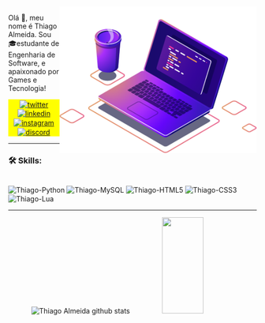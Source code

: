 <img src="https://github.com/ThiagoDCode/ThiagoDCode/blob/main/imagem/computer-illustration.png" alt="ilustração de um computador" min-width="400px" max-width="400px" width="400px" align="right">

<p align="left">
Olá 👋, meu nome é Thiago Almeida. Sou 🎓estudante de Engenharia de Software, e apaixonado por Games e Tecnologia!
</p>

<p align="center" style="background:yellow">
<a href="https://twitter.com/ThiagoDCode" target="_blank">
  <img align="center" src="https://img.shields.io/badge/-ThiagoDCode-05122A?style=flat&logo=twitter" alt="twitter"/>  
</a>
<a href="https://linkedin.com/in/thiago-almeida-dcode" target="_blank">
  <img align="center" src="https://img.shields.io/badge/-Thiago Almeida-05122A?style=flat&logo=linkedin" alt="linkedin"/>
</a>
<a href="https://instagram.com/lee_thiago" target="_blank">
 <img align="center" src="https://img.shields.io/badge/-Thiago Almeida-05122A?style=flat&logo=instagram" alt="instagram"/>
</a>
<a href="https://discord.gg/dallasdev" target="_blank">
 <img align="center" src="https://img.shields.io/badge/-Dallas Dev-05122A?style=flat&logo=discord" alt="discord"/>
</a>
</p>

---

### 🛠 Skills:
<div style="display: inline_block"><br>
  <img align="center" alt="Thiago-Python" height="40" src="https://cdn.jsdelivr.net/gh/devicons/devicon/icons/python/python-original.svg">
  <img align="center" alt="Thiago-MySQL" height="55" src="https://cdn.jsdelivr.net/gh/devicons/devicon/icons/mysql/mysql-original-wordmark.svg">
  <img align="center" alt="Thiago-HTML5" height="40" src="https://cdn.jsdelivr.net/gh/devicons/devicon/icons/html5/html5-original.svg">
  <img align="center" alt="Thiago-CSS3" height="40" src="https://cdn.jsdelivr.net/gh/devicons/devicon/icons/css3/css3-original.svg">
  <img align="center" alt="Thiago-Lua" height="50" src="https://cdn.jsdelivr.net/gh/devicons/devicon/icons/lua/lua-plain-wordmark.svg">
</div>

---

<div align="center">  
  <img width="49%" height="195px" src="https://github-readme-stats.vercel.app/api?username=ThiagoDCode&show_icons=true&count_private=true&hide_border=true&text_color=c9d1d9&bg_color=0d1117&theme=gotham&rank_icon=github" alt="Thiago Almeida github stats" /> 
  <img width="41%" height="195px" src="https://github-readme-stats.vercel.app/api/top-langs/?username=ThiagoDCode&layout=compact&hide_border=true&title_color=279b7f&text_color=FFFFFF&bg_color=0d1117" />
</div>

